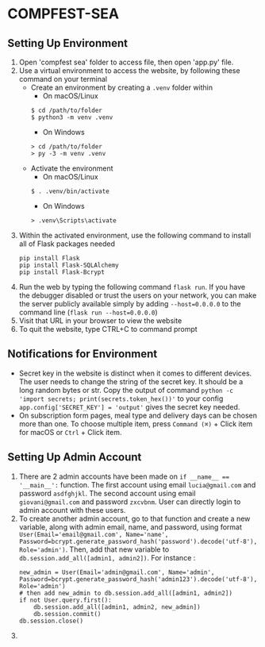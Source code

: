 # COMPFEST-SEA

## Setting Up Environment
1. Open 'compfest sea' folder to access file, then open 'app.py' file.
2. Use a virtual environment to access the website, by following these command on your terminal
    - Create an environment by creating a ```.venv``` folder within
      * On macOS/Linux
      ```
      $ cd /path/to/folder
      $ python3 -m venv .venv
      ```
      * On Windows
      ```
      > cd /path/to/folder
      > py -3 -m venv .venv
      ```
    - Activate the environment
      * On macOS/Linux
      ```
      $ . .venv/bin/activate
      ```
      * On Windows
      ```
      > .venv\Scripts\activate
      ```
3. Within the activated environment, use the following command to install all of Flask packages needed
   ```
   pip install Flask
   pip install Flask-SQLAlchemy
   pip install Flask-Bcrypt
   ```
4. Run the web by typing the following command ```flask run```. If you have the debugger disabled or trust the users on your network, you can make the server publicly available simply by adding ```--host=0.0.0.0``` to the command line (```flask run --host=0.0.0.0```)
5. Visit that URL in your browser to view the website
6. To quit the website, type CTRL+C to command prompt

## Notifications for Environment
- Secret key in the website is distinct when it comes to different devices. The user needs to change the string of the secret key. It should be a long random bytes or str. Copy the output of command ```python -c 'import secrets; print(secrets.token_hex())'``` to your config ```app.config['SECRET_KEY'] = 'output'``` gives the secret key needed.
- On subscription form pages, meal type and delivery days can be chosen more than one. To choose multiple item, press ```Command (⌘)``` + Click item for macOS or ```Ctrl``` + Click item.

## Setting Up Admin Account
1. There are 2 admin accounts have been made on ```if __name__ == '__main__':``` function. The first account using email ```lucia@gmail.com``` and password ```asdfghjkl```. The second account using email ```giovani@gmail.com``` and password ```zxcvbnm```. User can directly login to admin account with these users.
2. To create another admin account, go to that function and create a new variable, along with admin email, name, and password, using format ```User(Email='email@gmail.com', Name='name', Password=bcrypt.generate_password_hash('password').decode('utf-8'), Role='admin')```. Then, add that new variable to ```db.session.add_all([admin1, admin2])```. For instance :
    ```
    new_admin = User(Email='admin@gmail.com', Name='admin', Password=bcrypt.generate_password_hash('admin123').decode('utf-8'), Role='admin')
    # then add new_admin to db.session.add_all([admin1, admin2])
    if not User.query.first():
        db.session.add_all([admin1, admin2, new_admin])
        db.session.commit()
    db.session.close()
    ```
3. 

